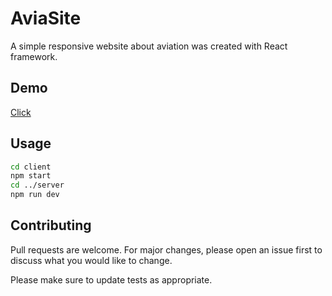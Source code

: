 # AviaSite

A simple responsive website about aviation was created with React framework.

## Demo
[Click](https://milnavig.github.io/aviasiteReact/)

## Usage

```bash
cd client
npm start
cd ../server
npm run dev
```
## Contributing
Pull requests are welcome. For major changes, please open an issue first to discuss what you would like to change.

Please make sure to update tests as appropriate.
